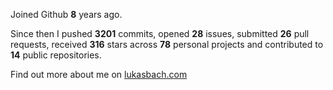 Joined Github **8** years ago.

Since then I pushed **3201** commits, opened **28** issues, submitted **26** pull requests, received **316** stars across **78** personal projects and contributed to **14** public repositories.

Find out more about me on [lukasbach.com](https://lukasbach.com)

